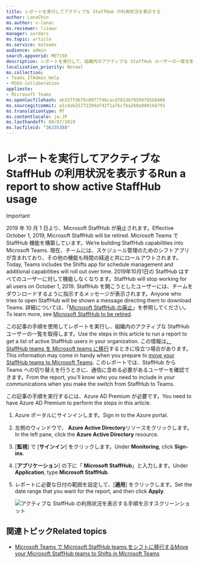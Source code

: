 ```yaml
---
title: レポートを実行してアクティブな StaffHub の利用状況を表示する
author: LanaChin
ms.author: v-lanac
ms.reviewer: lisawu
manager: serdars
ms.topic: article
ms.service: msteams
audience: admin
search.appverid: MET150
description: レポートを実行して、組織内のアクティブな StaffHub ユーザーの一覧を取得する方法について説明します。
localization_priority: Normal
ms.collection:
- Teams_ITAdmin_Help
- M365-collaboration
appliesto:
- Microsoft Teams
ms.openlocfilehash: eb337fdb79c0977f4bcacd782d6705947b5b8466
ms.sourcegitcommit: e1c8a62577229daf42f1a7bcfba268a9001bb791
ms.translationtype: MT
ms.contentlocale: ja-JP
ms.lasthandoff: 08/07/2019
ms.locfileid: "36235388"
---
```

# <a name="run-a-report-to-show-active-staffhub-usage"></a><span data-ttu-id="bce19-103">レポートを実行してアクティブな StaffHub の利用状況を表示する</span><span class="sxs-lookup"><span data-stu-id="bce19-103">Run a report to show active StaffHub usage</span></span>

> [!IMPORTANT]
> <span data-ttu-id="bce19-104">2019 年 10 月 1 日より、Microsoft StaffHub が廃止されます。</span><span class="sxs-lookup"><span data-stu-id="bce19-104">Effective October 1, 2019, Microsoft StaffHub will be retired.</span></span> <span data-ttu-id="bce19-105">Microsoft Teams で StaffHub 機能を構築しています。</span><span class="sxs-lookup"><span data-stu-id="bce19-105">We’re building StaffHub capabilities into Microsoft Teams.</span></span> <span data-ttu-id="bce19-106">現在、チームには、スケジュール管理のためのシフトアプリが含まれており、その他の機能も時間の経過と共にロールアウトされます。</span><span class="sxs-lookup"><span data-stu-id="bce19-106">Today, Teams includes the Shifts app for schedule management and additional capabilities will roll out over time.</span></span> <span data-ttu-id="bce19-107">2019年10月1日の StaffHub はすべてのユーザーに対して機能しなくなります。</span><span class="sxs-lookup"><span data-stu-id="bce19-107">StaffHub will stop working for all users on October 1, 2019.</span></span> <span data-ttu-id="bce19-108">StaffHub を開こうとしたユーザーには、チームをダウンロードするように指示するメッセージが表示されます。</span><span class="sxs-lookup"><span data-stu-id="bce19-108">Anyone who tries to open StaffHub will be shown a message directing them to download Teams.</span></span> <span data-ttu-id="bce19-109">詳細については、「[Microsoft StaffHub の廃止](microsoft-staffhub-to-be-retired.md)」を参照してください。</span><span class="sxs-lookup"><span data-stu-id="bce19-109">To learn more, see [Microsoft StaffHub to be retired](microsoft-staffhub-to-be-retired.md).</span></span>  

<span data-ttu-id="bce19-110">この記事の手順を使用してレポートを実行し、組織内のアクティブな StaffHub ユーザーの一覧を取得します。</span><span class="sxs-lookup"><span data-stu-id="bce19-110">Use the steps in this article to run a report to get a list of active StaffHub users in your organization.</span></span> <span data-ttu-id="bce19-111">この情報は[、StaffHub teams を Microsoft teams に移行](move-staffhub-teams-to-shifts-in-teams.md)するときに役立つ場合があります。</span><span class="sxs-lookup"><span data-stu-id="bce19-111">This information may come in handy when you prepare to [move your StaffHub teams to Microsoft Teams](move-staffhub-teams-to-shifts-in-teams.md).</span></span> <span data-ttu-id="bce19-112">このレポートでは、StaffHub から Teams への切り替えを行うときに、通信に含める必要があるユーザーを確認できます。</span><span class="sxs-lookup"><span data-stu-id="bce19-112">From the report, you'll know who you need to include in your communications when you make the switch from StaffHub to Teams.</span></span>

<span data-ttu-id="bce19-113">この記事の手順を実行するには、Azure AD Premium が必要です。</span><span class="sxs-lookup"><span data-stu-id="bce19-113">You need to have Azure AD Premium to perform the steps in this article.</span></span>

1. <span data-ttu-id="bce19-114">Azure ポータルにサインインします。</span><span class="sxs-lookup"><span data-stu-id="bce19-114">Sign in to the Azure portal.</span></span>
2. <span data-ttu-id="bce19-115">左側のウィンドウで、 **Azure Active Directory**リソースをクリックします。</span><span class="sxs-lookup"><span data-stu-id="bce19-115">In the left pane, click the **Azure Active Directory** resource.</span></span>
3. <span data-ttu-id="bce19-116">[**監視**] で [**サインイン**] をクリックします。</span><span class="sxs-lookup"><span data-stu-id="bce19-116">Under **Monitoring**, click **Sign-ins**.</span></span>
4. <span data-ttu-id="bce19-117">[**アプリケーション**] の下に「 **Microsoft StaffHub**」と入力します。</span><span class="sxs-lookup"><span data-stu-id="bce19-117">Under **Application**, type **Microsoft StaffHub**.</span></span>
5. <span data-ttu-id="bce19-118">レポートに必要な日付の範囲を設定して、[**適用**] をクリックします。</span><span class="sxs-lookup"><span data-stu-id="bce19-118">Set the date range that you want for the report, and then click **Apply**.</span></span> 

    ![アクティブな StaffHub の利用状況を表示する手順を示すスクリーンショット](../../media/staffhub-active-usage-report.png)

## <a name="related-topics"></a><span data-ttu-id="bce19-120">関連トピック</span><span class="sxs-lookup"><span data-stu-id="bce19-120">Related topics</span></span>

- [<span data-ttu-id="bce19-121">Microsoft Teams で Microsoft StaffHub teams をシフトに移行する</span><span class="sxs-lookup"><span data-stu-id="bce19-121">Move your Microsoft StaffHub teams to Shifts in Microsoft Teams</span></span>](move-staffhub-teams-to-shifts-in-teams.md)
